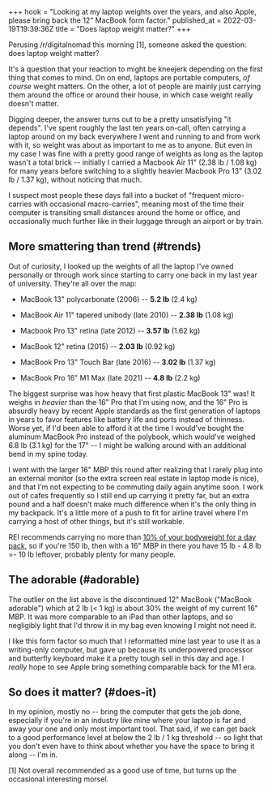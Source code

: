 +++
hook = "Looking at my laptop weights over the years, and also Apple, please bring back the 12\" MacBook form factor."
published_at = 2022-03-19T19:39:36Z
title = "Does laptop weight matter?"
+++

Perusing /r/digitalnomad this morning [1], someone asked the question: does laptop weight matter?

It's a question that your reaction to might be kneejerk depending on the first thing that comes to mind. On on end, laptops are portable computers, _of course_ weight matters. On the other, a lot of people are mainly just carrying them around the office or around their house, in which case weight really doesn't matter.

Digging deeper, the answer turns out to be a pretty unsatisfying "it depends". I've spent roughly the last ten years on-call, often carrying a laptop around on my back everywhere I went and running to and from work with it, so weight was about as important to me as to anyone. But even in my case I was fine with a pretty good range of weights as long as the laptop wasn't a total brick -- initially I carried a Macbook Air 11" (2.38 lb / 1.08 kg) for many years before switching to a slightly heavier Macbook Pro 13" (3.02 lb / 1.37 kg), without noticing that much.

I suspect most people these days fall into a bucket of "frequent micro-carries with occasional macro-carries", meaning most of the time their computer is transiting small distances around the home or office, and occasionally much further like in their luggage through an airport or by train.

## More smattering than trend (#trends)

Out of curiosity, I looked up the weights of all the laptop I've owned personally or through work since starting to carry one back in my last year of university. They're all over the map:

* MacBook 13" polycarbonate (2006) -- **5.2 lb** (2.4 kg)

* MacBook Air 11" tapered unibody (late 2010) -- **2.38 lb** (1.08 kg)

* Macbook Pro 13" retina (late 2012) -- **3.57 lb** (1.62 kg)

* MacBook 12" retina (2015) -- **2.03 lb** (0.92 kg)

* MacBook Pro 13" Touch Bar (late 2016) -- **3.02 lb** (1.37 kg)

* MacBook Pro 16" M1 Max (late 2021) -- **4.8 lb** (2.2 kg)

The biggest surprise was how heavy that first plastic MacBook 13" was! It weighs in _heavier_ than the 16" Pro that I'm using now, and the 16" Pro is absurdly heavy by recent Apple standards as the first generation of laptops in years to favor features like battery life and ports instead of thinness. Worse yet, if I'd been able to afford it at the time I would've bought the aluminum MacBook Pro instead of the polybook, which would've weighed 6.8 lb (3.1 kg) for the 17" -- I might be walking around with an additional bend in my spine today.

I went with the larger 16" MBP this round after realizing that I rarely plug into an external monitor (so the extra screen real estate in laptop mode is nice), and that I'm not expecting to be commuting daily again anytime soon. I work out of cafes frequently so I still end up carrying it pretty far, but an extra pound and a half doesn't make much difference when it's the only thing in my backpack. It's a little more of a push to fit for airline travel where I'm carrying a host of other things, but it's still workable.

REI recommends carrying no more than [10% of your bodyweight for a day pack](https://www.rei.com/blog/camp/how-much-should-your-pack-weigh), so if you're 150 lb, then with a 16" MBP in there you have 15 lb - 4.8 lb =- 10 lb leftover, probably plenty for many people.

## The adorable (#adorable)

The outlier on the list above is the discontinued 12" MacBook ("MacBook adorable") which at 2 lb (< 1 kg) is about 30% the weight of my current 16" MBP. It was more comparable to an iPad than other laptops, and so negligibly light that I'd throw it in my bag even knowing I might not need it.

I like this form factor so much that I reformatted mine last year to use it as a writing-only computer, but gave up because its underpowered processor and butterfly keyboard make it a pretty tough sell in this day and age. I _really_ hope to see Apple bring something comparable back for the M1 era.

## So does it matter? (#does-it)

In my opinion, mostly no -- bring the computer that gets the job done, especially if you're in an industry like mine where your laptop is far and away your one and only most important tool. That said, if we can get back to a good performance level at below the 2 lb / 1 kg threshold -- so light that you don't even have to think about whether you have the space to bring it along -- I'm in.

[1] Not overall recommended as a good use of time, but turns up the occasional interesting morsel.
